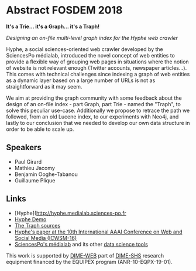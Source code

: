 # Abstract FOSDEM 2018

**It's a Trie... it's a Graph... it's a Traph!**

*Designing an on-file multi-level graph index for the Hyphe web crawler*

Hyphe, a social sciences-oriented web crawler developed by the SciencesPo médialab, introduced the novel concept of web entities to provide a flexible way of grouping web pages in situations where the notion of website is not relevant enough (Twitter accounts, newspaper articles...). This comes with technical challenges since indexing a graph of web entities as a dynamic layer based on a large number of URLs is not as straightforward as it may seem.

We aim at providing the graph community with some feedback about the design of an on-file index - part Graph, part Trie - named the "Traph", to solve this peculiar use-case. Additionally we propose to retrace the path we followed, from an old Lucene index, to our experiments with Neo4j, and lastly to our conclusion that we needed to develop our own data structure in order to be able to scale up.

## Speakers

* Paul Girard
* Mathieu Jacomy
* Benjamin Ooghe-Tabanou
* Guillaume Plique

## Links

* [Hyphe](http://hyphe.medialab.sciences-po.fr
* [Hyphe Demo](http://hyphe.medialab.sciences-po.fr/demo/)
* [The Traph sources](https://github.com/medialab/hyphe-traph)
* [Hyphe's paper at the 10th International AAAI Conference on Web and Social Media (ICWSM-16)](https://www.aaai.org/ocs/index.php/ICWSM/ICWSM16/paper/download/13051/12797)
* [SciencesPo's médialab](http://www.medialab.sciences-po.fr/) and its other [data science tools](tools.medialab.sciences-po.fr)

This work is supported by [DIME-WEB](http://dimeweb.dime-shs.sciences-po.fr/) part of [DIME-SHS](http://www.sciencespo.fr/dime-shs/) research equipment financed by the EQUIPEX program (ANR-10-EQPX-19-01).

